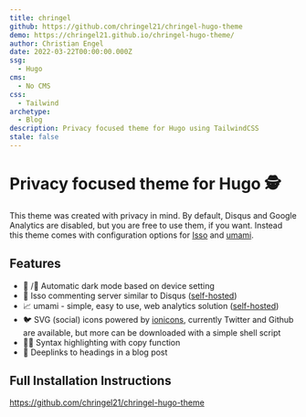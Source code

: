 ```yaml
---
title: chringel
github: https://github.com/chringel21/chringel-hugo-theme
demo: https://chringel21.github.io/chringel-hugo-theme/
author: Christian Engel
date: 2022-03-22T00:00:00.000Z
ssg:
  - Hugo
cms:
  - No CMS
css:
  - Tailwind
archetype:
  - Blog
description: Privacy focused theme for Hugo using TailwindCSS
stale: false
---
```


# Privacy focused theme for Hugo 🕵️

This theme was created with privacy in mind. By default, Disqus and Google Analytics are disabled, but you are free to use them, if you want. Instead this theme comes with configuration options for [Isso](https://posativ.org/isso/) and [umami](https://umami.is/).

## Features

* 🌝 /🌚 Automatic dark mode based on device setting
* 💬 Isso commenting server similar to Disqus ([self-hosted](https://posativ.org/isso/docs/install/))
* 📈 umami - simple, easy to use, web analytics solution ([self-hosted](https://umami.is/docs/install))
* 🐦 SVG (social) icons powered by [ionicons](https://ionic.io/ionicons), currently Twitter and Github are available, but more can be downloaded with a simple shell script
* 🧑‍💻 Syntax highlighting with copy function
* 🔗 Deeplinks to headings in a blog post

## Full Installation Instructions

https://github.com/chringel21/chringel-hugo-theme
